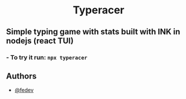 <center><h1>Typeracer</h1></center>

## Simple typing game with stats built with INK in nodejs (react TUI)

### - To try it run: `npx typeracer`

## Authors

- [@fedev](https://github.com/fedevcoding)
